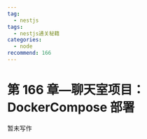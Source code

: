```yaml
---
tag:
  - nestjs
tags:
  - nestjs通关秘籍
categories:
  - node
recommend: 166
---
```


# 第 166 章—聊天室项目：DockerCompose 部署

暂未写作
